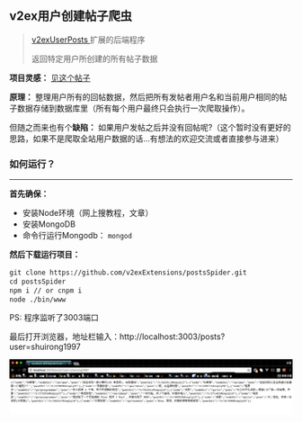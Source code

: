 ##  v2ex用户创建帖子爬虫

> [v2exUserPosts ](https://github.com/v2exExtensions/v2exUserPosts)扩展的后端程序
>
> 返回特定用户所创建的所有帖子数据



**项目灵感：** [见这个帖子](https://www.v2ex.com/t/448565)

**原理：** 整理用户所有的回帖数据，然后把所有发帖者用户名和当前用户相同的帖子数据存储到数据库里（所有每个用户最终只会执行一次爬取操作）。

但随之而来也有个**缺陷：** 如果用户发帖之后并没有回帖呢?（这个暂时没有更好的思路，如果不是爬取全站用户数据的话…有想法的欢迎交流或者直接参与进来）



### 如何运行？

---

**首先确保：**

* 安装Node环境（网上搜教程，文章）
* 安装MongoDB
* 命令行运行Mongodb： `mongod`

**然后下载运行项目：**

```
git clone https://github.com/v2exExtensions/postsSpider.git
cd postsSpider
npm i // or cnpm i
node ./bin/www
```

PS: 程序监听了3003端口

最后打开浏览器，地址栏输入：http://localhost:3003/posts?user=shuirong1997

![预览](./preview.png)

